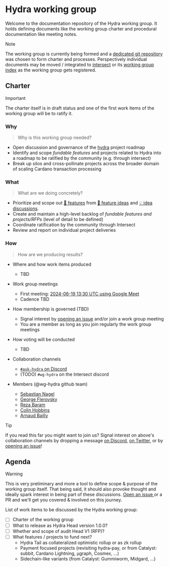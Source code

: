 # Hydra working group

Welcome to the documentation repository of the Hydra working group. It holds defining documents like the working group charter and procedural documentation like meeting notes.

> [!NOTE]
> The working group is currently being formed and a [dedicated git repository](https://github.com/cardano-scaling/wg-hydra) was chosen to form charter and processes. Perspectively individual documents may be moved / integrated to [intersect](https://docs.intersectmbo.org/) or its [working group index](https://intersect.gitbook.io/intersect-working-groups) as the working group gets registered.

## Charter

> [!IMPORTANT]
> The charter itself is in draft status and one of the first work items of the working group will be to ratify it.

### Why

> Why is this working group needed?

- Open discussion and governance of the [hydra](https://github.com/input-output-hk/hydra) project roadmap
- Identify and scope _fundable features_ and projects related to Hydra into a roadmap to be ratified by the community (e.g. through intersect)
- Break up silos and cross-pollinate projects across the broader domain of scaling Cardano transaction processing

### What

> What are we doing concretely?

- Prioritize and scope out [💬 features](https://github.com/input-output-hk/hydra/issues?q=is%3Aissue+is%3Aopen+label%3A%22%3Aspeech_balloon%3A+feature%22) from [💭 feature ideas](https://github.com/input-output-hk/hydra/issues?q=is%3Aissue+is%3Aopen+label%3A%22%3Athought_balloon%3A+idea%22) and [💡 idea discussions](https://github.com/input-output-hk/hydra/discussions/categories/ideas).
- Create and maintain a high-level backlog of _fundable features and projects/RFPs_ (level of detail to be defined)
- Coordinate ratification by the community through Intersect
- Review and report on individual project deliveries

### How

> How are we producing results?

- Where and how work items produced
  - TBD

- Work group meetings
  - First meeting: [2024-06-19 13:30 UTC using Google Meet](https://calendar.app.google/fGoMD7e2Q6eLXQsdA)
  - Cadence TBD

- How membership is governed (TBD)
  - Signal interest by [opening an issue](https://github.com/cardano-scaling/wg-hydra/issues/new?template=sign_me_up.yml) and/or join a work group meeting
  - You are a member as long as you join regularly the work group meetings

- How voting will be conducted
  - TBD

- Collaboration channels
  - [`#ask-hydra` on Discord](https://discord.com/invite/Qq5vNTg9PT)
  - (TODO) `#wg-hydra` on the Intersect discord

- Members (@wg-hydra github team)
  - [Sebastian Nagel](https://github.com/ch1bo)
  - [George Flerovsky](https://github.com/GeorgeFlerovsky)
  - [Reza Baram](https://github.com/rezabaram)
  - [Colin Hobbins](https://github.com/chobbins)
  - [Arnaud Bailly](https://github.com/abailly)
  
> [!TIP]
> If you read this far you might want to join us? Signal interest on above's collaboration channels by dropping a message [on Discord](https://discord.com/invite/Qq5vNTg9PT), [on Twitter](https://x.com/ch1bo_), or by [opening an issue](https://github.com/cardano-scaling/wg-hydra/issues/new?template=sign_me_up.yml)!

## Agenda

> [!WARNING]
> This is very preliminary and more a tool to define scope & purpose of the working group itself. That being said, it should also provoke thought and ideally spark interest in being part of these discussions. [Open an issue ](https://github.com/cardano-scaling/wg-hydra/issues/new/choose) or a PR and we'll get you covered & involved on this journey.

List of work items to be discussed by the Hydra working group:

  - [ ] Charter of the working group
  - [ ] What to release as Hydra Head version 1.0.0?
  - [ ] Whether and scope of audit Head V1 (RFP)?
  - [ ] What features / projects to fund next?
    - Hydra Tail as collateralized optimistic rollup or as zk rollup
    - Payment focused projects (revisiting hydra-pay, or from Catalyst: subbit, Cardano Lightning, μgraph, Cosmex, ...)
    - Sidechain-like variants (from Catalyst: Gummiworm, Midgard, ...)


